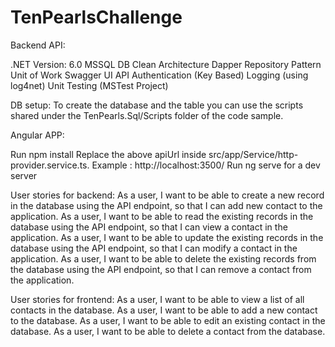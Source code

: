 # TenPearlsChallenge


Backend API:

.NET Version: 6.0
MSSQL DB
Clean Architecture
Dapper
Repository Pattern
Unit of Work
Swagger UI
API Authentication (Key Based)
Logging (using log4net)
Unit Testing (MSTest Project)

DB setup:
To create the database and the table you can use the scripts shared under the TenPearls.Sql/Scripts folder of the code sample.

Angular APP:

Run npm install
Replace the above apiUrl inside src/app/Service/http-provider.service.ts. Example : http://localhost:3500/
Run ng serve for a dev server


User stories for backend:
As a user, I want to be able to create a new record in the database using the API endpoint, so that I can add new contact to the application.
As a user, I want to be able to read the existing records in the database using the API endpoint, so that I can view a contact in the application.
As a user, I want to be able to update the existing records in the database using the API endpoint, so that I can modify a contact in the application.
As a user, I want to be able to delete the existing records from the database using the API endpoint, so that I can remove a contact from the application.

User stories for frontend:
As a user, I want to be able to view a list of all contacts in the database.
As a user, I want to be able to add a new contact to the database.
As a user, I want to be able to edit an existing contact in the database.
As a user, I want to be able to delete a contact from the database.

